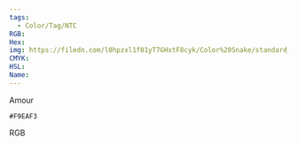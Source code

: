 ```yaml
---
tags:
  - Color/Tag/NTC
RGB:
Hex:
img: https://filedn.com/l0hpzxl1f01yT7GHxtF8cyk/Color%20Snake/standard_csv_to_svg//F9EAF3.svg
CMYK:
HSL:
Name:
---
```

Amour
```palette
#F9EAF3
```
RGB
